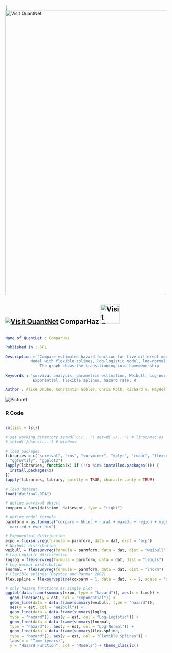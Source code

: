 
[
[<img src="https://github.com/QuantLet/Styleguide-and-FAQ/blob/master/pictures/banner.png" width="888" alt="Visit QuantNet">](http://quantlet.de/)

## [<img src="https://github.com/QuantLet/Styleguide-and-FAQ/blob/master/pictures/qloqo.png" alt="Visit QuantNet">](http://quantlet.de/) **ComparHaz** [<img src="https://github.com/QuantLet/Styleguide-and-FAQ/blob/master/pictures/QN2.png" width="60" alt="Visit QuantNet 2.0">](http://quantlet.de/)
```yaml

Name of QuantLet : ComparHaz

Published in : SPL

Description : 'Compare estimated hazard function for five different models: Exponential model, 
	       Model with flexible splines, log-logistic model, log-normal model and Weibull model. 
               The graph shows the transitioning into homeownership'
	      
Keywords : 'survival analysis, parametric estimation, Weibull, Log-normal, Log-logistic,
            Exponential, flexible splines, hazard rate, R'

Author : Alice Drube, Konstantin Göbler, Chris Kolb, Richard v. Maydell
```
![Picture1](ComparHaz.png)
### R Code
```R

rm(list = ls())

# set working directory setwd('C:/...') setwd('~/...') # linux/mac os
# setwd('/Users/...') # windows

# load packages
libraries = c("survival", "rms", "survminer", "dplyr", "readr", "flexsurv", 
  "ggfortify", "ggplot2")
lapply(libraries, function(x) if (!(x %in% installed.packages())) {
  install.packages(x)
})
lapply(libraries, library, quietly = TRUE, character.only = TRUE)

# load dataset
load("datfinal.RDA")

# define survival object
coxparm = Surv(dat$time, dat$event, type = "right")

# define model formula
parmform = as.formula("coxparm ~ hhinc + rural + maxedu + region + migback + 
  married + ever_div")

# Exponential distribution
expo = flexsurvreg(formula = parmform, data = dat, dist = "exp")
# Weibull distribution
weibull = flexsurvreg(formula = parmform, data = dat, dist = "weibull")
# Log-Logistic distribution
loglog = flexsurvreg(formula = parmform, data = dat, dist = "llogis")
# Log-normal distribution
lnormal = flexsurvreg(formula = parmform, data = dat, dist = "lnorm")
# Flexible splines (Royston and Parmar 2002)
flex.spline = flexsurvspline(coxparm ~ 1, data = dat, k = 2, scale = "odds")

# only hazard functions as single plot
ggplot(data.frame(summary(expo, type = "hazard")), aes(x = time)) + 
  geom_line(aes(y = est, col = "Exponential")) + 
  geom_line(data = data.frame(summary(weibull, type = "hazard")), 
  aes(y = est, col = "Weibull")) + 
  geom_line(data = data.frame(summary(loglog, 
  type = "hazard")), aes(y = est, col = "Log-Logistic")) + 
  geom_line(data = data.frame(summary(lnormal, 
  type = "hazard")), aes(y = est, col = "Log-Normal")) + 
  geom_line(data = data.frame(summary(flex.spline, 
  type = "hazard")), aes(y = est, col = "Flexible Splines")) + 
  labs(x = "Time (years)", 
  y = "Hazard Function", col = "Models") + theme_classic()
```
